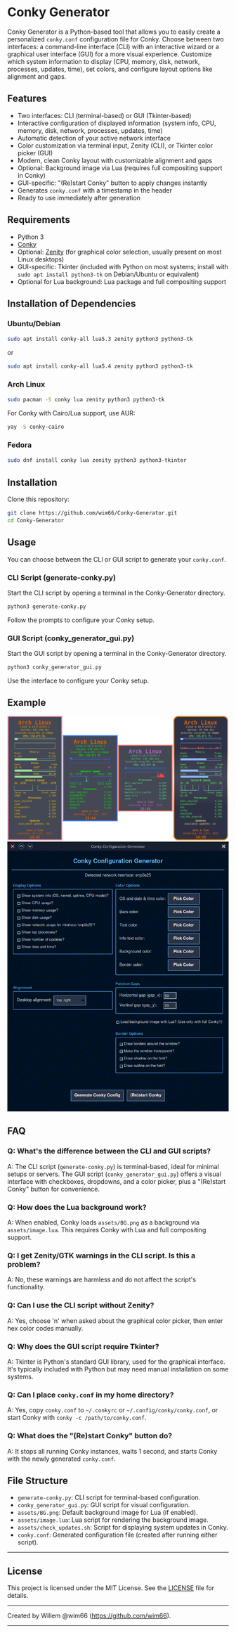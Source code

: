 # Conky Generator
Conky Generator is a Python-based tool that allows you to easily create a personalized `conky.conf` configuration file for Conky. Choose between two interfaces: a command-line interface (CLI) with an interactive wizard or a graphical user interface (GUI) for a more visual experience. Customize which system information to display (CPU, memory, disk, network, processes, updates, time), set colors, and configure layout options like alignment and gaps.

## Features
- Two interfaces: CLI (terminal-based) or GUI (Tkinter-based)
- Interactive configuration of displayed information (system info, CPU, memory, disk, network, processes, updates, time)
- Automatic detection of your active network interface
- Color customization via terminal input, Zenity (CLI), or Tkinter color picker (GUI)
- Modern, clean Conky layout with customizable alignment and gaps
- Optional: Background image via Lua (requires full compositing support in Conky)
- GUI-specific: "(Re)start Conky" button to apply changes instantly
- Generates `conky.conf` with a timestamp in the header
- Ready to use immediately after generation

## Requirements
- Python 3
- [Conky](https://github.com/brndnmtthws/conky)
- Optional: [Zenity](https://help.gnome.org/users/zenity/stable/) (for graphical color selection, usually present on most Linux desktops)
- GUI-specific: Tkinter (included with Python on most systems; install with `sudo apt install python3-tk` on Debian/Ubuntu or equivalent)
- Optional for Lua background: Lua package and full compositing support

## Installation of Dependencies
### Ubuntu/Debian
````bash
sudo apt install conky-all lua5.3 zenity python3 python3-tk
````
or
````bash
sudo apt install conky-all lua5.4 zenity python3 python3-tk
````
### Arch Linux
````bash
sudo pacman -S conky lua zenity python3 python3-tk
````
For Conky with Cairo/Lua support, use AUR:
````bash
yay -S conky-cairo
````
### Fedora
````bash
sudo dnf install conky lua zenity python3 python3-tkinter
````

## Installation
Clone this repository:
````bash
git clone https://github.com/wim66/Conky-Generator.git
cd Conky-Generator
````

## Usage
You can choose between the CLI or GUI script to generate your `conky.conf`.

### CLI Script (generate-conky.py)
Start the CLI script by opening a terminal in the Conky-Generator directory.
````bash
python3 generate-conky.py
````
Follow the prompts to configure your Conky setup.

### GUI Script (conky_generator_gui.py)
Start the GUI script by opening a terminal in the Conky-Generator directory.
````bash
python3 conky_generator_gui.py
````
Use the interface to configure your Conky setup.

## Example

![screenshot](assets/preview.png) ![preview](assets/preview.GIF)

## FAQ
### Q: What's the difference between the CLI and GUI scripts?
A: The CLI script (`generate-conky.py`) is terminal-based, ideal for minimal setups or servers. The GUI script (`conky_generator_gui.py`) offers a visual interface with checkboxes, dropdowns, and a color picker, plus a "(Re)start Conky" button for convenience.

### Q: How does the Lua background work?
A: When enabled, Conky loads `assets/BG.png` as a background via `assets/image.lua`. This requires Conky with Lua and full compositing support.

### Q: I get Zenity/GTK warnings in the CLI script. Is this a problem?
A: No, these warnings are harmless and do not affect the script's functionality.

### Q: Can I use the CLI script without Zenity?
A: Yes, choose 'n' when asked about the graphical color picker, then enter hex color codes manually.

### Q: Why does the GUI script require Tkinter?
A: Tkinter is Python's standard GUI library, used for the graphical interface. It's typically included with Python but may need manual installation on some systems.

### Q: Can I place `conky.conf` in my home directory?
A: Yes, copy `conky.conf` to `~/.conkyrc` or `~/.config/conky/conky.conf`, or start Conky with `conky -c /path/to/conky.conf`.

### Q: What does the "(Re)start Conky" button do?
A: It stops all running Conky instances, waits 1 second, and starts Conky with the newly generated `conky.conf`.

## File Structure
- `generate-conky.py`: CLI script for terminal-based configuration.
- `conky_generator_gui.py`: GUI script for visual configuration.
- `assets/BG.png`: Default background image for Lua (if enabled).
- `assets/image.lua`: Lua script for rendering the background image.
- `assets/check_updates.sh`: Script for displaying system updates in Conky.
- `conky.conf`: Generated configuration file (created after running either script).

---

## License
This project is licensed under the MIT License. See the [LICENSE](LICENSE) file for details.

---

Created by Willem @wim66 (https://github.com/wim66).

---
